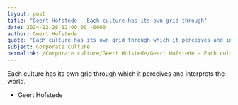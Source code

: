 ```yaml
---
layout: post
title: "Geert Hofstede - Each culture has its own grid through"
date: 2024-12-28 12:00:00 -0000
author: Geert Hofstede
quote: "Each culture has its own grid through which it perceives and interprets the world."
subject: Corporate culture
permalink: /Corporate culture/Geert Hofstede/Geert Hofstede - Each culture has its own grid through
---
```


Each culture has its own grid through which it perceives and interprets the world.

- Geert Hofstede
